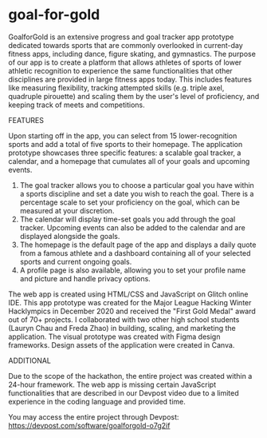 # goal-for-gold

GoalforGold is an extensive progress and goal tracker app prototype dedicated towards sports that are commonly overlooked in current-day fitness apps, including dance, figure skating, and gymnastics. The purpose of our app is to create a platform that allows athletes of sports of lower athletic recognition to experience the same functionalities that other disciplines are provided in large fitness apps today. This includes features like measuring flexibility, tracking attempted skills (e.g. triple axel, quadruple pirouette) and scaling them by the user's level of proficiency, and keeping track of meets and competitions.

FEATURES

Upon starting off in the app, you can select from 15 lower-recognition sports and add a total of five sports to their homepage. The application prototype showcases three specific features: a scalable goal tracker, a calendar, and a homepage that cumulates all of your goals and upcoming events.
1) The goal tracker allows you to choose a particular goal you have within a sports discipline and set a date you wish to reach the goal. There is a percentage scale to set your proficiency on the goal, which can be measured at your discretion.
2) The calendar will display time-set goals you add through the goal tracker. Upcoming events can also be added to the calendar and are displayed alongside the goals.
3) The homepage is the default page of the app and displays a daily quote from a famous athlete and a dashboard containing all of your selected sports and current ongoing goals.
4) A profile page is also available, allowing you to set your profile name and picture and handle privacy options.

The web app is created using HTML/CSS and JavaScript on Glitch online IDE. This app prototype was created for the Major League Hacking Winter Hacklympics in December 2020 and received the "First Gold Medal" award out of 70+ projects. I collaborated with two other high school students (Lauryn Chau and Freda Zhao) in building, scaling, and marketing the application. The visual prototype was created with Figma design frameworks. Design assets of the application were created in Canva.

ADDITIONAL

Due to the scope of the hackathon, the entire project was created within a 24-hour framework. The web app is missing certain JavaScript functionalities that are described in our Devpost video due to a limited experience in the coding language and provided time.

You may access the entire project through Devpost: https://devpost.com/software/goalforgold-o7g2if
